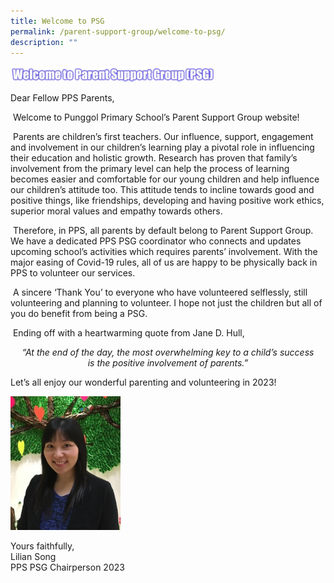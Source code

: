 ```yaml
---
title: Welcome to PSG
permalink: /parent-support-group/welcome-to-psg/
description: ""
---
```

<img src="/images/psg.jpeg" 
     style="width:65%">


Dear Fellow PPS Parents,  

 Welcome to Punggol Primary School’s Parent Support Group website!  
 
 Parents are children’s first teachers. Our influence, support, engagement and involvement in our children’s learning play a pivotal role in influencing their education and holistic growth. Research has proven that family’s involvement from the primary level can help the process of learning becomes easier and comfortable for our young children and help influence our children’s attitude too. This attitude tends to incline towards good and positive things, like friendships, developing and having positive work ethics, superior moral values and empathy towards others.   
 
 Therefore, in PPS, all parents by default belong to Parent Support Group. We have a dedicated PPS PSG coordinator who connects and updates upcoming school’s activities which requires parents’ involvement. With the major easing of Covid-19 rules, all of us are happy to be physically back in PPS to volunteer our services.  
 
 A sincere ‘Thank You’ to everyone who have volunteered selflessly, still volunteering and planning to volunteer. I hope not just the children but all of you do benefit from being a PSG.  
 
 Ending off with a heartwarming quote from Jane D. Hull,

<center><em>“At the end of the day, the most overwhelming key to a child’s success<br>is the positive involvement of parents.”</em></center>

Let’s all enjoy our wonderful parenting and volunteering in 2023!

<img src="/images/PSG%20Chairperson.jpeg" 
     style="width:35%">



Yours faithfully,   
Lilian Song   
PPS PSG Chairperson 2023